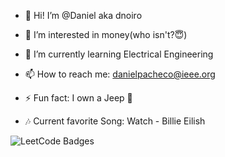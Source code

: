 - 👋 Hi! I’m @Daniel aka dnoiro

- 👀 I’m interested in money(who isn't?😇)

- 🌱 I’m currently learning Electrical Engineering

- 📫 How to reach me: danielpacheco@ieee.org

- ⚡ Fun fact: I own a Jeep 🦆

- 🎶 Current favorite Song: Watch - Billie Eilish

<img src="https://leetcode-badge-showcase.vercel.app/api?username=dnoiro&theme=light" alt="LeetCode Badges"/>


<!---
dnoiro/dnoiro is a ✨ special ✨ repository because its `README.md` (this file) appears on your GitHub profile.
You can click the Preview link to take a look at your changes.
--->
